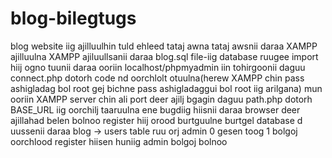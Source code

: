 # blog-bilegtugs
blog website iig ajilluulhin tuld ehleed tataj awna
tataj awsnii daraa XAMPP ajilluulna
XAMPP ajiluullsanii daraa blog.sql file-iig database ruugee import hiij ogno 
tuunii daraa ooriin localhost/phpmyadmin iin tohirgoonii daguu connect.php dotorh code nd oorchlolt otuulna(herew XAMPP chin pass ashigladag bol root gej bichne pass ashigladaggui bol root iig arilgana)
mun ooriin XAMPP server chin ali port deer ajilj bgagin daguu path.php dotorh BASE_URL iig oorchilj taaruulna
ene bugdiig hiisnii daraa browser deer ajillahad belen bolnoo 
register hiij orood burtguulne
burtgel database d uussenii daraa blog -> users table ruu orj admin 0 gesen toog 1 bolgoj oorchlood register hiisen huniig admin bolgoj bolnoo

